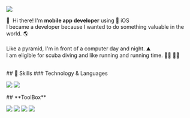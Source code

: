 <p> <a href="mailto:leo.algodev@gmail.com" target="_blank"><img src="https://img.shields.io/badge/leo.algodev@gmail.com-EA4335?style=flat-square&logo=Gmail&logoColor=white"/></a> </p> 
<p> 👋&nbsp; Hi there! I'm <b>mobile app developer</b> using  iOS <br/>
I became a developer because I wanted to do something valuable in the world. 🌎<br/>
<br/> Like a pyramid, I'm in front of a computer day and night. ⛰<br/> 
I am eligible for scuba diving and like running and running time. 🏊‍♂️ 🏃‍♂️ <br/>
<br/> </p> ## 💪 Skills 
### Technology & Languages 
<p> <img src="https://img.shields.io/badge/iOS-000000?style=flat-square&logo=iOS&logoColor=white"/> <img src="https://img.shields.io/badge/Swift-FA7343?style=flat-square&logo=Swift&logoColor=white"/> </p>
## **ToolBox**
<p> <img src="https://img.shields.io/badge/ReactiveX-B7178C?style=flat-square&logo=ReactiveX&logoColor=white"/> <img src="https://img.shields.io/badge/Firebase-FFCA28?style=flat-square&logo=Firebase&logoColor=black"/> <img src="https://img.shields.io/badge/Realm-39477F?style=flat-square&logo=Realm&logoColor=white"/> <img src="https://img.shields.io/badge/Git-F05032?style=flat-square&logo=Git&logoColor=white"/>

